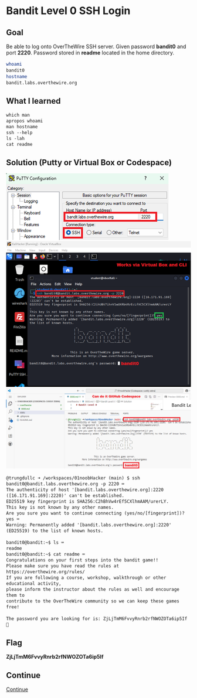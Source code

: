 # Bandit Level 0 SSH Login

## Goal
Be able to log onto OverTheWire SSH server. Given password <b>bandit0</b> and port <b>2220</b>.  Password stored in <b>readme</b> located in the home directory. 

```bash
whoami
bandit0
hostname
bandit.labs.overthewire.org
```

## What I learned
```
which man
apropos whoami
man hostname
ssh --help
ls -lah
cat readme
```

## Solution (Putty or Virtual Box or Codespace)
![alt text](/static/00putty.png "Putty")
![alt text](/static/00kalilinux.png "Virtual Machine")
![alt text](/static/00github.png "GitHub Codespace")
```
@trungdullc ➜ /workspaces/01noobHacker (main) $ ssh bandit0@bandit.labs.overthewire.org -p 2220 ⌨️
The authenticity of host '[bandit.labs.overthewire.org]:2220 ([16.171.91.169]:2220)' can't be established.
ED25519 key fingerprint is SHA256:C2hBhVw4rEf5CXlhmAAM/urerLY.
This key is not known by any other names.
Are you sure you want to continue connecting (yes/no/[fingerprint])? yes ⌨️
Warning: Permanently added '[bandit.labs.overthewire.org]:2220' (ED25519) to the list of known hosts.

bandit0@bandit:~$ ls ⌨️
readme
bandit0@bandit:~$ cat readme ⌨️
Congratulations on your first steps into the bandit game!!
Please make sure you have read the rules at https://overthewire.org/rules/
If you are following a course, workshop, walkthrough or other educational activity,
please inform the instructor about the rules as well and encourage them to
contribute to the OverTheWire community so we can keep these games free!

The password you are looking for is: ZjLjTmM6FvvyRnrb2rfNWOZOTa6ip5If 🔐
```

## Flag
<b>ZjLjTmM6FvvyRnrb2rfNWOZOTa6ip5If</b>

## Continue
[Continue](/overthewire/Bandit0001.md)
